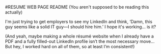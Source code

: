 #RESUME WEB PAGE README (You aren't supposed to be reading this actually)

I'm just trying to get employers to see my LinkedIn and think, ‘Damn, this guy seems like a solid IT guy—I should hire him.’
I hope it's working… is it?

(And yeah, maybe making a whole résumé website when I already have a PDF and a fully filled-out LinkedIn profile isn’t the most necessary move...
But hey, I worked hard on all of them, so at least I’m consistent!)
